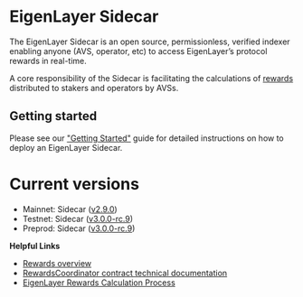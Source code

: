 # EigenLayer Sidecar

The EigenLayer Sidecar is an open source, permissionless, verified indexer enabling anyone (AVS, operator, etc) to access EigenLayer’s protocol rewards in real-time.

A core responsibility of the Sidecar is facilitating the calculations of [rewards](https://docs.eigenlayer.xyz/eigenlayer/rewards-claiming/rewards-claiming-overview) distributed to stakers and operators by AVSs.

## Getting started

Please see our ["Getting Started"](https://sidecar-docs.eigenlayer.xyz/docs/sidecar/running/getting-started) guide for detailed instructions on how to deploy an EigenLayer Sidecar.

# Current versions

* Mainnet: Sidecar ([v2.9.0](https://github.com/Layr-Labs/sidecar/releases/tag/v2.9.0))
* Testnet: Sidecar ([v3.0.0-rc.9](https://github.com/Layr-Labs/sidecar/releases/tag/v3.0.0-rc.9))
* Preprod: Sidecar ([v3.0.0-rc.9](https://github.com/Layr-Labs/sidecar/releases/tag/v3.0.0-rc.9))

**Helpful Links**

* [Rewards overview](https://docs.eigenlayer.xyz/eigenlayer/rewards-claiming/rewards-claiming-overview)
* [RewardsCoordinator contract technical documentation](https://github.com/Layr-Labs/eigenlayer-contracts/blob/dev/docs/core/RewardsCoordinator.md)
* [EigenLayer Rewards Calculation Process](https://hackmd.io/u-NHKEvtQ7m7CVDb4_42bA)


